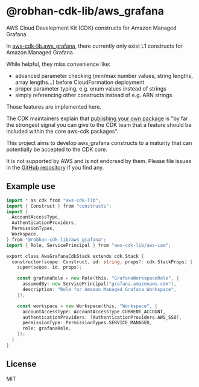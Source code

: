 # @robhan-cdk-lib/aws_grafana

AWS Cloud Development Kit (CDK) constructs for Amazon Managed Grafana.

In [aws-cdk-lib.aws_grafana](https://docs.aws.amazon.com/cdk/api/v2/docs/aws-cdk-lib.aws_grafana-readme.html), there currently only exist L1 constructs for Amazon Managed Grafana.

While helpful, they miss convenience like:

* advanced parameter checking (min/max number values, string lengths, array lengths...) before CloudFormation deployment
* proper parameter typing, e.g. enum values instead of strings
* simply referencing other constructs instead of e.g. ARN strings

Those features are implemented here.

The CDK maintainers explain that [publishing your own package](https://github.com/aws/aws-cdk/blob/main/CONTRIBUTING.md#publishing-your-own-package) is "by far the strongest signal you can give to the CDK team that a feature should be included within the core aws-cdk packages".

This project aims to develop aws_grafana constructs to a maturity that can potentially be accepted to the CDK core.

It is not supported by AWS and is not endorsed by them. Please file issues in the [GitHub repository](https://github.com/robert-hanuschke/cdk-aws_grafana/issues) if you find any.

## Example use

```go
import * as cdk from "aws-cdk-lib";
import { Construct } from "constructs";
import {
  AccountAccessType,
  AuthenticationProviders,
  PermissionTypes,
  Workspace,
} from "@robhan-cdk-lib/aws_grafana";
import { Role, ServicePrincipal } from "aws-cdk-lib/aws-iam";

export class AwsGrafanaCdkStack extends cdk.Stack {
  constructor(scope: Construct, id: string, props?: cdk.StackProps) {
    super(scope, id, props);

    const grafanaRole = new Role(this, "GrafanaWorkspaceRole", {
      assumedBy: new ServicePrincipal("grafana.amazonaws.com"),
      description: "Role for Amazon Managed Grafana Workspace",
    });

    const workspace = new Workspace(this, "Workspace", {
      accountAccessType: AccountAccessType.CURRENT_ACCOUNT,
      authenticationProviders: [AuthenticationProviders.AWS_SSO],
      permissionType: PermissionTypes.SERVICE_MANAGED,
      role: grafanaRole,
    });
  }
}
```

## License

MIT
